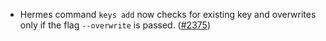 *   Hermes command `keys add` now checks for existing key
    and overwrites only if the flag `--overwrite` is passed.
    ([#2375](https://github.com/informalsystems/ibc-rs/issues/2375))
